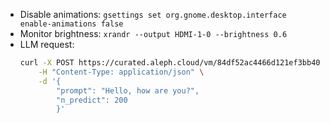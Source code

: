 - Disable animations: `gsettings set org.gnome.desktop.interface enable-animations false`
- Monitor brightness: `xrandr --output HDMI-1-0 --brightness 0.6`
- LLM request: 
    ```bash
    curl -X POST https://curated.aleph.cloud/vm/84df52ac4466d121ef3bb409bb14f315de7be4ce600e8948d71df6485aa5bcc3/completion \
        -H "Content-Type: application/json" \
        -d '{
            "prompt": "Hello, how are you?",
            "n_predict": 200
            }'
    ```
